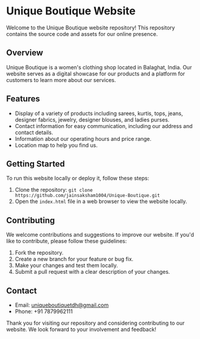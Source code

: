 # Unique Boutique Website
Welcome to the Unique Boutique website repository!
This repository contains the source code and assets for our online presence.


## Overview
Unique Boutique is a women's clothing shop located in Balaghat, India. Our website serves as a digital showcase for our products and a platform for customers to learn more about our services.


## Features
- Display of a variety of products including sarees, kurtis, tops, jeans, designer fabrics, jewelry, designer blouses, and ladies purses.
- Contact information for easy communication, including our address and contact details.
- Information about our operating hours and price range.
- Location map to help you find us.


## Getting Started
To run this website locally or deploy it, follow these steps:

1. Clone the repository: `git clone https://github.com/jainsaksham1004/Unique-Boutique.git`
2. Open the `index.html` file in a web browser to view the website locally.


## Contributing
We welcome contributions and suggestions to improve our website. If you'd like to contribute, please follow these guidelines:

1. Fork the repository.
2. Create a new branch for your feature or bug fix.
3. Make your changes and test them locally.
4. Submit a pull request with a clear description of your changes.


## Contact
- Email: uniqueboutiquetdh@gmail.com
- Phone: +91 7879962111





Thank you for visiting our repository and considering contributing to our website. We look forward to your involvement and feedback!